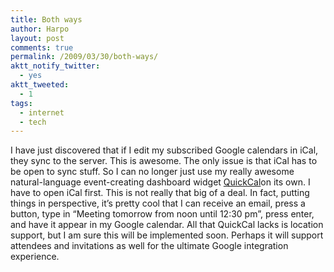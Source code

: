 ```yaml
---
title: Both ways
author: Harpo
layout: post
comments: true
permalink: /2009/03/30/both-ways/
aktt_notify_twitter:
  - yes
aktt_tweeted:
  - 1
tags:
  - internet
  - tech
---
```

I have just discovered that if I edit my subscribed Google calendars in iCal, they sync to the server. This is awesome. The only issue is that iCal has to be open to sync stuff. So I can no longer just use my really awesome natural-language event-creating dashboard widget <a href="http://smellypuppy.com/wp/?page_id=29" target="_blank">QuickCal</a>on its own. I have to open iCal first. This is not really that big of a deal. In fact, putting things in perspective, it&#8217;s pretty cool that I can receive an email, press a button, type in &#8220;Meeting tomorrow from noon until 12:30 pm&#8221;, press enter, and have it appear in my Google calendar. All that QuickCal lacks is location support, but I am sure this will be implemented soon. Perhaps it will support attendees and invitations as well for the ultimate Google integration experience.